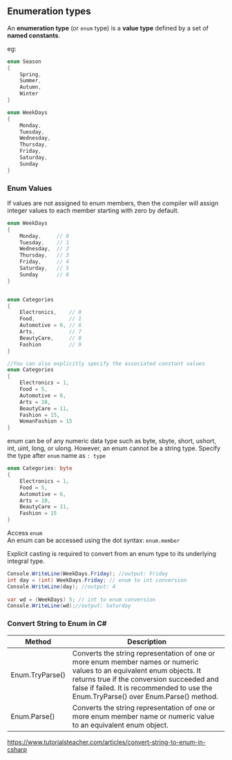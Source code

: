 ## Enumeration types
An **enumeration type** (or `enum` type) is a **value type** defined by a set of **named constants**.

eg:
```cs
enum Season
{
    Spring,
    Summer,
    Autumn,
    Winter
}

enum WeekDays
{
    Monday,
    Tuesday,
    Wednesday,
    Thursday,
    Friday,
    Saturday,
    Sunday
}
```

### Enum Values
If values are not assigned to enum members, then the compiler will assign integer values to each member starting with zero by default.
```cs
enum WeekDays
{
    Monday,     // 0
    Tuesday,    // 1
    Wednesday,  // 2
    Thursday,   // 3
    Friday,     // 4
    Saturday,   // 5
    Sunday      // 6
}


enum Categories
{
    Electronics,    // 0
    Food,           // 1
    Automotive = 6, // 6
    Arts,           // 7
    BeautyCare,     // 8
    Fashion         // 9
}

//You can also explicitly specify the associated constant values
enum Categories
{
    Electronics = 1,  
    Food = 5, 
    Automotive = 6, 
    Arts = 10, 
    BeautyCare = 11, 
    Fashion = 15,
    WomanFashion = 15
}

```

enum can be of any numeric data type such as byte, sbyte, short, ushort, int, uint, long, or ulong. However, an enum cannot be a string type.  Specify the type after `enum` name as `: type`

```cs
enum Categories: byte
{
    Electronics = 1,  
    Food = 5, 
    Automotive = 6, 
    Arts = 10, 
    BeautyCare = 11, 
    Fashion = 15
}
```

Access `enum` \
An enum can be accessed using the dot syntax: `enum.member`


Explicit casting is required to convert from an enum type to its underlying integral type.
```cs
Console.WriteLine(WeekDays.Friday); //output: Friday 
int day = (int) WeekDays.Friday; // enum to int conversion
Console.WriteLine(day); //output: 4 
		
var wd = (WeekDays) 5; // int to enum conversion
Console.WriteLine(wd);//output: Saturday
```

### Convert String to Enum in C#

| Method | Description |
| --- | --- |
| Enum.TryParse() | Converts the string representation of one or more enum member names or numeric values to an equivalent enum objects. It returns true if the conversion succeeded and false if failed. It is recommended to use the Enum.TryParse() over Enum.Parse() method. |
| Enum.Parse() | Converts the string representation of one or more enum member name or numeric value to an equivalent enum object. |


https://www.tutorialsteacher.com/articles/convert-string-to-enum-in-csharp





